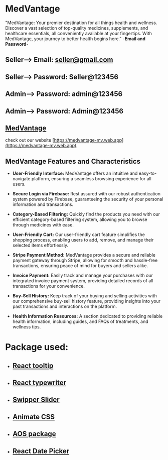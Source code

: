 # MedVantage 


"MedVantage: Your premier destination for all things health and wellness. Discover a vast selection of top-quality medicines, supplements, and healthcare essentials, all conveniently available at your fingertips. With MedVantage, your journey to better health begins here."
-**Email and Password**- 
## Seller--> Email: seller@gmail.com 
## Seller--> Password: Seller@123456 

## Admin--> Password: admin@123456 
## Admin--> Password: Admin@123456 





 ## [MedVantage](https://medvantage-mv.web.app)

  check out our website [https://medvantage-mv.web.app](https://medvantage-mv.web.app).

## MedVantage Features and Characteristics

- **User-Friendly Interface:** MedVantage offers an intuitive and easy-to-navigate platform, ensuring a seamless browsing experience for all users.

- **Secure Login via Firebase:** Rest assured with our robust authentication system powered by Firebase, guaranteeing the security of your personal information and transactions.

- **Category-Based Filtering:** Quickly find the products you need with our efficient category-based filtering system, allowing you to browse through medicines with ease.

- **User-Friendly Cart:** Our user-friendly cart feature simplifies the shopping process, enabling users to add, remove, and manage their selected items effortlessly.

- **Stripe Payment Method:** MedVantage provides a secure and reliable payment gateway through Stripe, allowing for smooth and hassle-free transactions, ensuring peace of mind for buyers and sellers alike.

- **Invoice Payment:** Easily track and manage your purchases with our integrated invoice payment system, providing detailed records of all transactions for your convenience.

- **Buy-Sell History:** Keep track of your buying and selling activities with our comprehensive buy-sell history feature, providing insights into your past transactions and interactions on the platform.

- **Health Information Resources:** A section dedicated to providing reliable health information, including guides, and FAQs of treatments, and wellness tips.


# Package used:

-  ## [React tooltip](https://www.npmjs.com/package/react-tooltip)
-  ## [React typewriter](https://www.npmjs.com/package/react-simple-typewriter)
-  ## [Swipper Slider](https://swiperjs.com/)
-  ## [Animate CSS](https://animate.style/)
-  ## [AOS package](https://michalsnik.github.io/aos/)
-  ## [React Date Picker](https://www.npmjs.com/package/react-datepicker)
